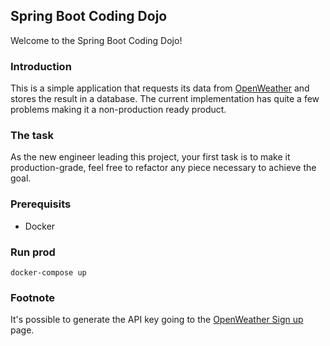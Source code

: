 Spring Boot Coding Dojo
---

Welcome to the Spring Boot Coding Dojo!

### Introduction

This is a simple application that requests its data from [OpenWeather](https://openweathermap.org/) and stores the result in a database. The current implementation has quite a few problems making it a non-production ready product.

### The task

As the new engineer leading this project, your first task is to make it production-grade, feel free to refactor any piece
necessary to achieve the goal.

### Prerequisits
  * Docker
  
### Run prod
    docker-compose up
  
### Footnote
It's possible to generate the API key going to the [OpenWeather Sign up](https://openweathermap.org/appid) page.
